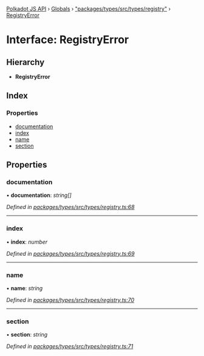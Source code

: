[Polkadot JS API](../README.md) › [Globals](../globals.md) › ["packages/types/src/types/registry"](../modules/_packages_types_src_types_registry_.md) › [RegistryError](_packages_types_src_types_registry_.registryerror.md)

# Interface: RegistryError

## Hierarchy

* **RegistryError**

## Index

### Properties

* [documentation](_packages_types_src_types_registry_.registryerror.md#documentation)
* [index](_packages_types_src_types_registry_.registryerror.md#index)
* [name](_packages_types_src_types_registry_.registryerror.md#name)
* [section](_packages_types_src_types_registry_.registryerror.md#section)

## Properties

###  documentation

• **documentation**: *string[]*

*Defined in [packages/types/src/types/registry.ts:68](https://github.com/polkadot-js/api/blob/6bd10daf43/packages/types/src/types/registry.ts#L68)*

___

###  index

• **index**: *number*

*Defined in [packages/types/src/types/registry.ts:69](https://github.com/polkadot-js/api/blob/6bd10daf43/packages/types/src/types/registry.ts#L69)*

___

###  name

• **name**: *string*

*Defined in [packages/types/src/types/registry.ts:70](https://github.com/polkadot-js/api/blob/6bd10daf43/packages/types/src/types/registry.ts#L70)*

___

###  section

• **section**: *string*

*Defined in [packages/types/src/types/registry.ts:71](https://github.com/polkadot-js/api/blob/6bd10daf43/packages/types/src/types/registry.ts#L71)*
